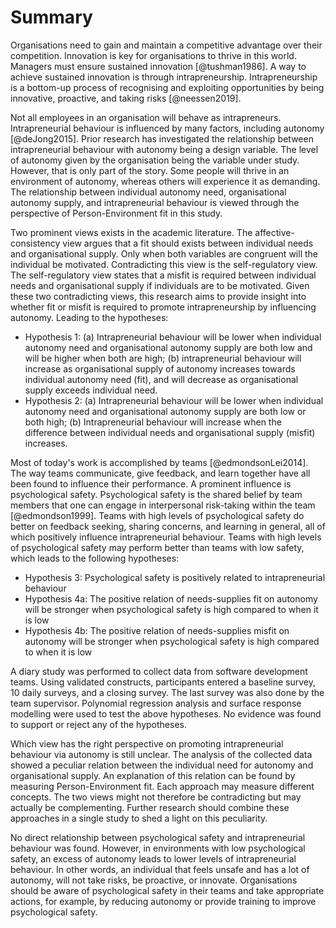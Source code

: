 # Summary

Organisations need to gain and maintain a competitive advantage over their competition. Innovation is key for organisations to thrive in this world. Managers must ensure sustained innovation [@tushman1986]. A way to achieve sustained innovation is through intrapreneurship. Intrapreneurship is a bottom-up process of recognising and exploiting opportunities by being innovative, proactive, and taking risks [@neessen2019].

Not all employees in an organisation will behave as intrapreneurs. Intrapreneurial behaviour is influenced by many factors, including autonomy [@deJong2015]. Prior research has investigated the relationship between intrapreneurial behaviour with autonomy being a design variable. The level of autonomy given by the organisation being the variable under study. However, that is only part of the story. Some people will thrive in an environment of autonomy, whereas others will experience it as demanding. The relationship between individual autonomy need, organisational autonomy supply, and intrapreneurial behaviour is viewed through the perspective of Person-Environment fit in this study.

Two prominent views exists in the academic literature. The affective-consistency view argues that a fit should exists between individual needs and organisational supply. Only when both variables are congruent will the individual be motivated. Contradicting this view is the self-regulatory view. The self-regulatory view states that a misfit is required between individual needs and organisational supply if individuals are to be motivated. Given these two contradicting views, this research aims to provide insight into whether fit or misfit is required to promote intrapreneurship by influencing autonomy. Leading to the hypotheses:

- Hypothesis 1: (a) Intrapreneurial behaviour will be lower when individual autonomy need and organisational autonomy supply are both low and will be higher when both are high; (b) intrapreneurial behaviour will increase as organisational supply of autonomy increases towards individual autonomy need (fit), and will decrease as organisational supply exceeds individual need.
- Hypothesis 2: (a) Intrapreneurial behaviour will be lower when individual autonomy need and organisational autonomy supply are both low or both high; (b) Intrapreneurial behaviour will increase when the difference between individual needs and organisational supply (misfit) increases.

Most of today's work is accomplished by teams [@edmondsonLei2014]. The way teams communicate, give feedback, and learn together have all been found to influence their performance. A prominent influence is psychological safety. Psychological safety is the shared belief by team members that one can engage in interpersonal risk-taking within the team [@edmondson1999]. Teams with high levels of psychological safety do better on feedback seeking, sharing concerns, and learning in general, all of which positively influence intrapreneurial behaviour. Teams with high levels of psychological safety may perform better than teams with low safety, which leads to the following hypotheses:

- Hypothesis 3: Psychological safety is positively related to intrapreneurial behaviour
- Hypothesis 4a: The positive relation of needs-supplies fit on autonomy will be stronger when psychological safety is high compared to when it is low
- Hypothesis 4b: The positive relation of needs-supplies misfit on autonomy will be stronger when psychological safety is high compared to when it is low

A diary study was performed to collect data from software development teams. Using validated constructs, participants entered a baseline survey, 10 daily surveys, and a closing survey. The last survey was also done by the team supervisor. Polynomial regression analysis and surface response modelling were used to test the above hypotheses. No evidence was found to support or reject any of the hypotheses.

Which view has the right perspective on promoting intrapreneurial behaviour via autonomy is still unclear. The analysis of the collected data showed a peculiar relation between the individual need for autonomy and organisational supply. An explanation of this relation can be found by measuring Person-Environment fit. Each approach may measure different concepts. The two views might not therefore be contradicting but may actually be complementing. Further research should combine these approaches in a single study to shed a light on this peculiarity.

No direct relationship between psychological safety and intrapreneurial behaviour was found. However, in environments with low psychological safety, an excess of autonomy leads to lower levels of intrapreneurial behaviour. In other words, an individual that feels unsafe and has a lot of autonomy, will not take risks, be proactive, or innovate. Organisations should be aware of psychological safety in their teams and take appropriate actions, for example, by reducing autonomy or provide training to improve psychological safety.
